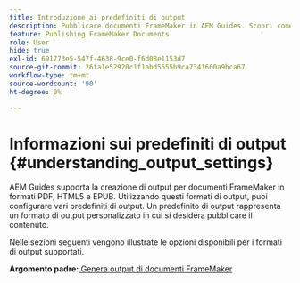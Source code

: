 ```yaml
---
title: Introduzione ai predefiniti di output
description: Pubblicare documenti FrameMaker in AEM Guides. Scopri come generare l’output per i documenti FrameMaker in formati PDF, HTML5 e EPUB.
feature: Publishing FrameMaker Documents
role: User
hide: true
exl-id: 691773e5-547f-4638-9ce0-f6d08e1153d7
source-git-commit: 26fa1e52920c1f1abd5655b9ca7341600a9bca67
workflow-type: tm+mt
source-wordcount: '90'
ht-degree: 0%

---
```


# Informazioni sui predefiniti di output {#understanding_output_settings}

AEM Guides supporta la creazione di output per documenti FrameMaker in formati PDF, HTML5 e EPUB. Utilizzando questi formati di output, puoi configurare vari predefiniti di output. Un predefinito di output rappresenta un formato di output personalizzato in cui si desidera pubblicare il contenuto.

Nelle sezioni seguenti vengono illustrate le opzioni disponibili per i formati di output supportati.

**Argomento padre:**[ Genera output di documenti FrameMaker](fm-output-generatation.md)
